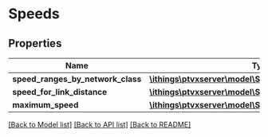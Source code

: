 # Speeds

## Properties
Name | Type | Description | Notes
------------ | ------------- | ------------- | -------------
**speed_ranges_by_network_class** | [**\ithings\ptvxserver\model\SpeedRangesByNetworkClass**](SpeedRangesByNetworkClass.md) |  | [optional] 
**speed_for_link_distance** | [**\ithings\ptvxserver\model\Speed**](Speed.md) |  | [optional] 
**maximum_speed** | [**\ithings\ptvxserver\model\Speed**](Speed.md) |  | [optional] 

[[Back to Model list]](../../README.md#documentation-for-models) [[Back to API list]](../../README.md#documentation-for-api-endpoints) [[Back to README]](../../README.md)


